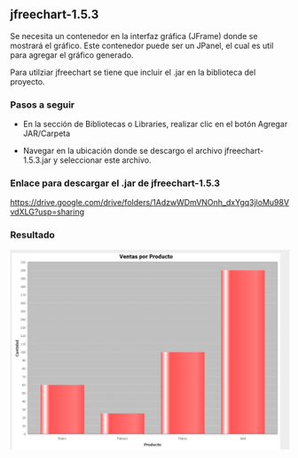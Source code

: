 ## jfreechart-1.5.3

Se necesita un contenedor en la interfaz gráfica (JFrame) donde se mostrará el gráfico. Este contenedor puede ser un JPanel, el cual es util para agregar el gráfico generado.

Para utilziar jfreechart se tiene que incluir el .jar  en la biblioteca del proyecto.

### Pasos a seguir


- En la sección de Bibliotecas o Libraries, realizar clic en el botón Agregar JAR/Carpeta

- Navegar en la ubicación donde se descargo el archivo jfreechart-1.5.3.jar y seleccionar este archivo.

### Enlace para descargar el .jar de jfreechart-1.5.3

https://drive.google.com/drive/folders/1AdzwWDmVNOnh_dxYgq3jloMu98VvdXLG?usp=sharing


### Resultado

![alt text](./img/image.png)